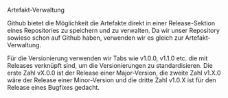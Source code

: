 Artefakt-Verwaltung

Github bietet die Möglichkeit die Artefakte direkt in einer Release-Sektion eines Repositories zu speichern
und zu verwalten. Da wir unser Repository sowieso schon auf Github haben, verwenden wir es gleich zur
Artefakt-Verwaltung.

Für die Versionierung verwenden wir Tabs wie v1.0.0, v1.1.0 etc. die mit Releases verknüpft sind, um die Versionierungen zu standardisieren. Die erste Zahl vX.0.0 ist der Release einer Major-Version, die zweite Zahl v1.X.0 wäre der Release einer Minor-Version und die dritte Zahl v1.0.X ist für den Release eines Bugfixes gedacht.
